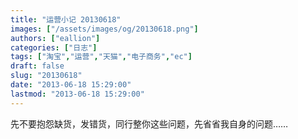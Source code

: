 ```yaml
---
title: "运营小记 20130618"
images: ["/assets/images/og/20130618.png"]
authors: ["eallion"]
categories: ["日志"]
tags: ["淘宝","运营","天猫","电子商务","ec"]
draft: false
slug: "20130618"
date: "2013-06-18 15:29:00"
lastmod: "2013-06-18 15:29:00"
---
```


先不要抱怨缺货，发错货，同行整你这些问题，先省省我自身的问题……

